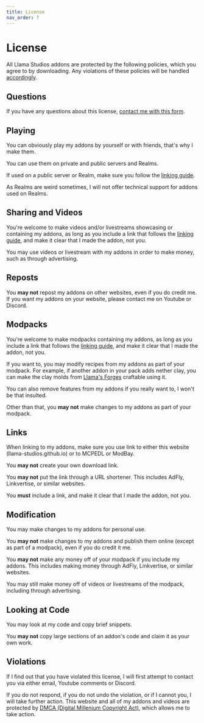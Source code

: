 ```yaml
---
title: License
nav_order: 7
---
```

# License
All Llama Studios addons are protected by the following policies, which you agree to by downloading. Any violations of these policies will be handled [accordingly](#violations).

## Questions
If you have any questions about this license, [contact me with this form](https://docs.google.com/forms/d/e/1FAIpQLSeKr_PbqUBF1kBB8lWgr_bC1CY1TPUCAHrPu0u4AxsGWloGvQ/viewform).

## Playing
You can obviously play my addons by yourself or with friends, that's why I make them.

You can use them on private and public servers and Realms.

If used on a public server or Realm, make sure you follow the [linking guide](#links).

As Realms are weird sometimes, I will not offer technical support for addons used on Realms.

## Sharing and Videos
You're welcome to make videos and/or livestreams showcasing or containing my addons, as long as you include a link that follows the [linking guide](#links), and make it clear that I made the addon, not you.

You may use videos or livestream with my addons in order to make money, such as through advertising.

## Reposts
You __may not__ repost my addons on other websites, even if you do credit me. If you want my addons on your website, please contact me on Youtube or Discord.

## Modpacks
You're welcome to make modpacks containing my addons, as long as you include a link that follows the [linking guide](#links), and make it clear that I made the addon, not you.

If you want to, you may modify recipes from my addons as part of your modpack. For example, if another addon in your pack adds nether clay, you can make the clay molds from [Llama's Forges](/llamas-forges.html) craftable using it.

You can also remove features from my addons if you really want to, I won't be that insulted.

Other than that, you __may not__ make changes to my addons as part of your modpack.

## Links
When linking to my addons, make sure you use link to either this website (llama-studios.github.io) or to MCPEDL or ModBay.

You __may not__ create your own download link.

You __may not__ put the link through a URL shortener. This includes AdFly, Linkvertise, or similar websites.

You __must__ include a link, and make it clear that I made the addon, not you.

## Modification
You may make changes to my addons for personal use.

You __may not__ make changes to my addons and publish them online (except as part of a modpack), even if you do credit it me.

You __may not__ make any money off of your modpack if you include my addons. This includes making money through AdFly, Linkvertise, or similar websites.

You may still make money off of videos or livestreams of the modpack, including through advertising.

## Looking at Code
You may look at my code and copy brief snippets.

You __may not__ copy large sections of an addon's code and claim it as your own work.

## Violations
If I find out that you have violated this license, I will first attempt to contact you via either email, Youtube comments or Discord.

If you do not respond, if you do not undo the violation, or if I cannot you, I will take further action. This website and all of my addons and videos are protected by [DMCA (Digital Millenium Copyright Act)](https://www.dmca.com/), which allows me to take action.
